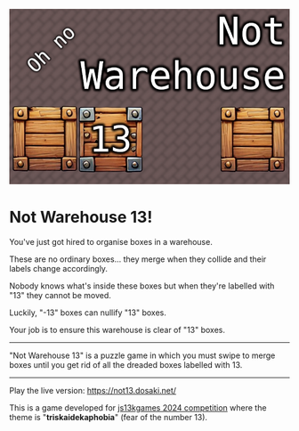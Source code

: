 ![large-icon](./large-icon.png)

# Not Warehouse 13!

You've just got hired to organise boxes in a warehouse.

These are no ordinary boxes... they merge when they collide and their labels change accordingly.

Nobody knows what's inside these boxes but when they're labelled with "13" they cannot be moved.

Luckily, "-13" boxes can nullify "13" boxes.

Your job is to ensure this warehouse is clear of "13" boxes.

----

"Not Warehouse 13" is a puzzle game in which you must swipe to merge boxes until you get rid of all the dreaded boxes labelled with 13.

----

Play the live version: https://not13.dosaki.net/

This is a game developed for [js13kgames 2024 competition](https://2024.js13kgames.com/) where the theme is "**triskaidekaphobia**" (fear of the number 13).